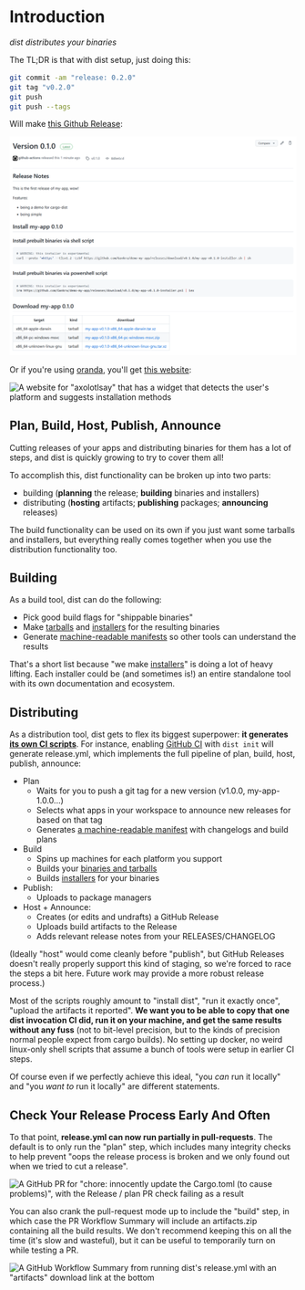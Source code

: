 # Introduction

*dist distributes your binaries*

The TL;DR is that with dist setup, just doing this:

```sh
git commit -am "release: 0.2.0"
git tag "v0.2.0"
git push
git push --tags
```

Will make [this Github Release](https://github.com/axodotdev/axolotlsay/releases/tag/v0.2.0):

![A Github Release for "axolotlsay 0.2.0" with several installers and prebuilt binaries][simple-release]

Or if you're using [oranda](https://axodotdev.github.io/oranda/), you'll get [this website](https://axodotdev.github.io/axolotlsay/):

![A website for "axolotlsay" that has a widget that detects the user's platform and suggests installation methods][simple-oranda]




## Plan, Build, Host, Publish, Announce

Cutting releases of your apps and distributing binaries for them has a lot of steps, and dist is quickly growing to try to cover them all!

To accomplish this, dist functionality can be broken up into two parts:

* building (**planning** the release; **building** binaries and installers)
* distributing (**hosting** artifacts; **publishing** packages; **announcing** releases)

The build functionality can be used on its own if you just want some tarballs and installers, but everything really comes together when you use the distribution functionality too.


## Building

As a build tool, dist can do the following:

* Pick good build flags for "shippable binaries"
* Make [tarballs][] and [installers][] for the resulting binaries
* Generate [machine-readable manifests][manifest] so other tools can understand the results

That's a short list because "we make [installers][]" is doing a lot of heavy lifting. Each installer could be (and sometimes is!) an entire standalone tool with its own documentation and ecosystem.


## Distributing

As a distribution tool, dist gets to flex its biggest superpower: **it generates [its own CI scripts][ci-providers]**. For instance, enabling [GitHub CI][github-ci] with `dist init` will generate release.yml, which implements the full pipeline of plan, build, host, publish, announce:

* Plan
    * Waits for you to push a git tag for a new version (v1.0.0, my-app-1.0.0...)
    * Selects what apps in your workspace to announce new releases for based on that tag
    * Generates [a machine-readable manifest][manifest] with changelogs and build plans
* Build
    * Spins up machines for each platform you support
    * Builds your [binaries and tarballs][tarballs]
    * Builds [installers][installers] for your binaries
* Publish:
    * Uploads to package managers
* Host + Announce:
    * Creates (or edits and undrafts) a GitHub Release
    * Uploads build artifacts to the Release
    * Adds relevant release notes from your RELEASES/CHANGELOG

(Ideally "host" would come cleanly before "publish", but GitHub Releases doesn't really properly support this kind of staging, so we're forced to race the steps a bit here. Future work may provide a more robust release process.)

Most of the scripts roughly amount to "install dist", "run it exactly once", "upload the artifacts it reported". **We want you to be able to copy that one dist invocation CI did, run it on your machine, and get the same results without any fuss** (not to bit-level precision, but to the kinds of precision normal people expect from cargo builds). No setting up docker, no weird linux-only shell scripts that assume a bunch of tools were setup in earlier CI steps.

Of course even if we perfectly achieve this ideal, "you *can* run it locally" and "you *want to* run it locally" are different statements.

## Check Your Release Process Early And Often

To that point, **release.yml can now run partially in pull-requests**. The default is to only run the "plan" step, which includes many integrity checks to help prevent "oops the release process is broken and we only found out when we tried to cut a release".

![A GitHub PR for "chore: innocently update the Cargo.toml (to cause problems)", with the Release / plan PR check failing as a result][pr-fail]

You can also crank the pull-request mode up to include the "build" step, in which case the PR Workflow Summary will include an artifacts.zip containing all the build results. We don't recommend keeping this on all the time (it's slow and wasteful), but it can be useful to temporarily turn on while testing a PR.

![A GitHub Workflow Summary from running dist's release.yml with an "artifacts" download link at the bottom][workflow-artifacts]


[simple-release]: ./img/simple-github-release.png
[simple-oranda]: ./img/simple-oranda.png
[workflow-artifacts]: ./img/workflow-artifacts.png
[pr-fail]: ./img/pr-fail.png

[github-ci]: ./ci/index.md
[ci-providers]: ./ci/index.md
[installers]: ./installers/index.md
[tarballs]: ./artifacts/archives.md
[manifest]: ./reference/schema.md
